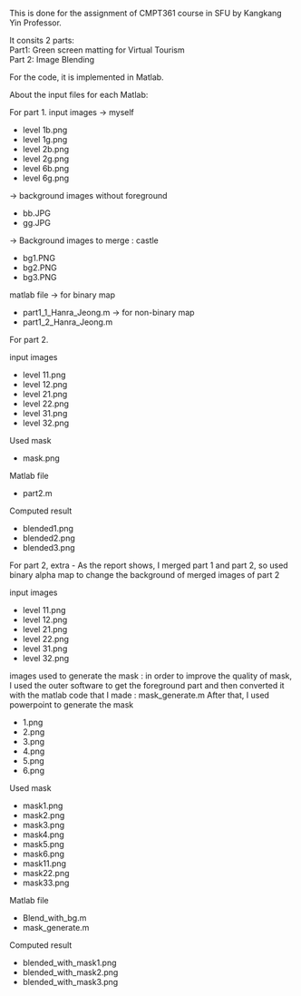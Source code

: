 This is done for the assignment of CMPT361 course in SFU by Kangkang Yin Professor.  

It consits 2 parts:  
Part1: Green screen matting for Virtual Tourism  
Part 2: Image Blending  

For the code, it is implemented in Matlab.  

About the input files for each Matlab:  

For part 1.
input images
-> myself
- level 1b.png
- level 1g.png
- level 2b.png
- level 2g.png
- level 6b.png
- level 6g.png

-> background images without foreground
- bb.JPG
- gg.JPG

-> Background images to merge : castle
- bg1.PNG
- bg2.PNG
- bg3.PNG

matlab file
-> for binary map
- part1_1_Hanra_Jeong.m
-> for non-binary map
- part1_2_Hanra_Jeong.m

For part 2.

input images
- level 11.png
- level 12.png
- level 21.png
- level 22.png
- level 31.png
- level 32.png

Used mask
- mask.png

Matlab file
- part2.m

Computed result
- blended1.png
- blended2.png
- blended3.png

For part 2, extra - As the report shows, I merged part 1 and part 2, so used binary alpha map to change the background of merged images of part 2

input images
- level 11.png
- level 12.png
- level 21.png
- level 22.png
- level 31.png
- level 32.png

images used to generate the mask
: in order to improve the quality of mask, I used the outer software to get the foreground part and then converted it with the matlab code that I made : mask_generate.m
After that, I used powerpoint to generate the mask

- 1.png
- 2.png
- 3.png
- 4.png
- 5.png
- 6.png

Used mask
- mask1.png
- mask2.png
- mask3.png
- mask4.png
- mask5.png
- mask6.png
- mask11.png
- mask22.png
- mask33.png

Matlab file
- Blend_with_bg.m
- mask_generate.m

Computed result
- blended_with_mask1.png
- blended_with_mask2.png
- blended_with_mask3.png

